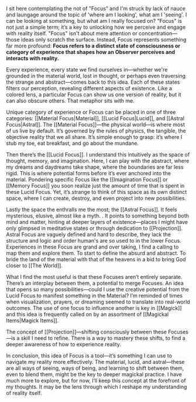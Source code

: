 I sit here contemplating the not of "Focus" and I'm struck by lack of nauce and laungage around the topic of 'where am I looking', what am I 'seeing'. I can be looking at something, but what am I really focused on? "Focus" is not just a simple term; it’s a key to unlocking how we perceive and engage with reality itself. "Focus" isn't about mere attention or concentration—those ideas only scratch the surface. Instead, Focus represents something far more profound: **Focus refers to a distinct state of consciousness or category of experience that shapes how an Observer perceives and interacts with reality.**

Every experience, every state we find ourselves in—whether we're grounded in the material world, lost in thought, or perhaps even traversing the strange and abstract—comes back to this idea. Each of these states filters our perception, revealing different aspects of existence. Like a colored lens, a particular Focus can show us one version of reality, but it can also obscure others. That metaphor sits with me.

Unique category of experience or Focus can be placed in one of three categories: [[Material Focus|Material]], [[Lucid Focus|Lucid]], and [[Astral Focus|Astral]]. The [[Material Focus]]—the physical world—is where most of us live by default. It’s governed by the rules of physics, the tangible, the objective reality that we all share. It’s simple enough to grasp: it’s where I stub my toe, eat breakfast, and go about the mundane.

Then there’s the [[Lucid Focus]]. I understand this intuitively as the space of thought, memory, and imagination. Here, I can play with the abstract, where my dreams and daydreams take shape, where the boundaries are far less rigid. This is where potential forms before it’s ever anchored into the material. Pondering specific Focus like the [[Imagination Focus]] or [[Memory Focus]] you soon realize just the amount of time that is spent in these Lucid Focus. Yet, it’s strange to think of this space as its own distinct space, where I can create, destroy, and even project into new possibilities.

Lastly the space the enthralls me the most; the [[Astral Focus]]. It feels mysterious, elusive, almost like a myth. . It points to something beyond both mind and matter, hinting at deeper layers of existence—places I might have only glimpsed in meditative states or through dedication to [[Projection]]. Astral Focus are vaguely defined and hard to describe, they lack the structure and logic and order human's are so used to in the lower Focus. Experiences in these Focus are grand and over taking, I find a calling to map them and explore them. To start to define the absurd and abstract. To bride the land of the material with that of the heavens in a bid to bring God closer to [[The World]].

What I find the most useful is that these Focuses aren’t entirely separate. There’s an interplay between them, a potential to merge Focuses. An idea that opens so many possibilities—could I use the creative potential from the Lucid Focus to manifest something in the Material? I’m reminded of times when visualization, prayers, or dreaming seemed to translate into real-world outcomes. The use of one focus to influence another is key in [[Magick]] and this idea is frequently called on by an assortment of [[Magickal Items|Magick Items]]. 

The concept of [[Projection]]—shifting consciously between these Focuses—is a skill I need to refine. There is a way to mastery these shifts, to find a deeper awareness of how to experience reality.

In conclusion, this idea of Focus is a tool—it’s something I can use to navigate my reality more effectively. The material, lucid, and astral—these are all ways of seeing, ways of being, and learning to shift between them, even to blend them, might be the key to deeper magickal practice. I have much more to explore, but for now, I’ll keep this concept at the forefront of my thoughts. It may be the lens through which I reshape my understanding of reality itself.